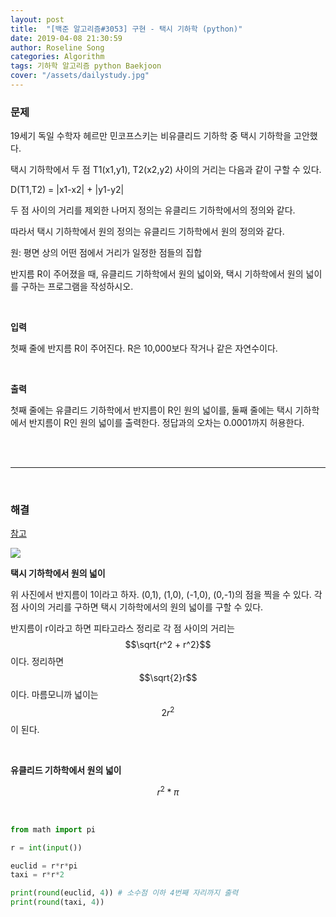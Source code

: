 ```yaml
---
layout: post
title:  "[백준 알고리즘#3053] 구현 - 택시 기하학 (python)"
date: 2019-04-08 21:30:59
author: Roseline Song
categories: Algorithm
tags: 기하학 알고리즘 python Baekjoon
cover: "/assets/dailystudy.jpg"
---
```


### 문제 

19세기 독일 수학자 헤르만 민코프스키는 비유클리드 기하학 중 택시 기하학을 고안했다.

택시 기하학에서 두 점 T1(x1,y1), T2(x2,y2) 사이의 거리는 다음과 같이 구할 수 있다.

D(T1,T2) = |x1-x2| + |y1-y2|

두 점 사이의 거리를 제외한 나머지 정의는 유클리드 기하학에서의 정의와 같다.

따라서 택시 기하학에서 원의 정의는 유클리드 기하학에서 원의 정의와 같다.

원: 평면 상의 어떤 점에서 거리가 일정한 점들의 집합

반지름 R이 주어졌을 때, 유클리드 기하학에서 원의 넓이와, 택시 기하학에서 원의 넓이를 구하는 프로그램을 작성하시오.

<br>

**입력**

첫째 줄에 반지름 R이 주어진다. R은 10,000보다 작거나 같은 자연수이다.


<br>

**출력**

첫째 줄에는 유클리드 기하학에서 반지름이 R인 원의 넓이를, 둘째 줄에는 택시 기하학에서 반지름이 R인 원의 넓이를 출력한다. 정답과의 오차는 0.0001까지 허용한다.

<br>
<br>

<hr>

<br>


### 해결

[참고](http://pub.chosun.com/client/news/viw.asp?cate=C03&mcate=M1004&nNewsNumb=20170825805&nidx=25806)

<img src="http://monthly.chosun.com/upload/1708/1708_396_6.jpg" style="width=600px;">

**택시 기하학에서 원의 넓이**

위 사진에서 반지름이 1이라고 하자. (0,1), (1,0), (-1,0), (0,-1)의 점을 찍을 수 있다. 각 점 사이의 거리를 구하면 택시 기하학에서의 원의 넓이를 구할 수 있다. 

반지름이 r이라고 하면 피타고라스 정리로 각 점 사이의 거리는 $$\sqrt{r^2 + r^2}$$이다. 정리하면 $$\sqrt{2}r$$이다. 마름모니까 넓이는 $$2r^2$$이 된다. 

<br>

**유클리드 기하학에서 원의 넓이**

$$r^2 * π$$

<br>

```python
from math import pi

r = int(input())

euclid = r*r*pi 
taxi = r*r*2

print(round(euclid, 4)) # 소수점 이하 4번째 자리까지 출력
print(round(taxi, 4))
```


<br>
<br>